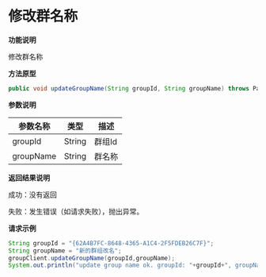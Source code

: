 # 修改群名称

**功能说明**

修改群名称

**方法原型**

```java
public void updateGroupName(String groupId, String groupName) throws ParamParserException, AESCryptoException, HttpRequestException;
```

**参数说明**

| 参数名称  | 类型   | 描述   |
| --------- | ------ | ------ |
| groupId   | String | 群组Id |
| groupName | String | 群名称 |

**返回结果说明**

成功：没有返回

失败：发生错误（如请求失败），抛出异常。

**请求示例**

```java
String groupId = "{62A4B7FC-8648-4365-A1C4-2F5FDEB26C7F}";
String groupName = "新的群组改名";
groupClient.updateGroupName(groupId,groupName);
System.out.println("update group name ok. groupId: "+groupId+", groupName: "+groupName);
```